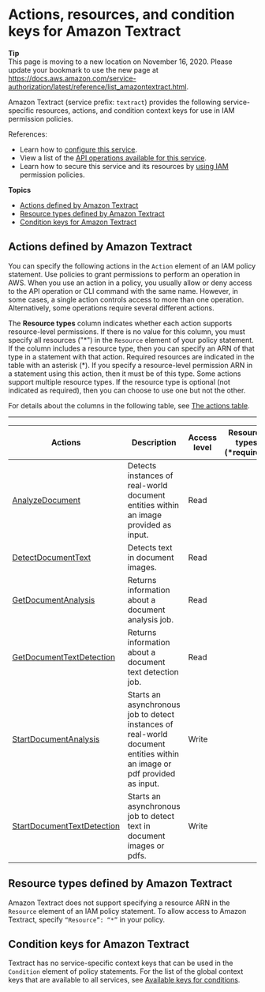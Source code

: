 # Actions, resources, and condition keys for Amazon Textract<a name="list_amazontextract"></a>

**Tip**  
This page is moving to a new location on November 16, 2020\. Please update your bookmark to use the new page at [https://docs\.aws\.amazon\.com/service\-authorization/latest/reference/list\_amazontextract\.html](https://docs.aws.amazon.com/service-authorization/latest/reference/list_amazontextract.html)\. 

Amazon Textract \(service prefix: `textract`\) provides the following service\-specific resources, actions, and condition context keys for use in IAM permission policies\.

References:
+ Learn how to [configure this service](https://docs.aws.amazon.com/textract/latest/dg/)\.
+ View a list of the [API operations available for this service](https://docs.aws.amazon.com/textract/latest/dg/)\.
+ Learn how to secure this service and its resources by [using IAM](https://docs.aws.amazon.com/textract/latest/dg/authentication-and-access-control.html) permission policies\.

**Topics**
+ [Actions defined by Amazon Textract](#amazontextract-actions-as-permissions)
+ [Resource types defined by Amazon Textract](#amazontextract-resources-for-iam-policies)
+ [Condition keys for Amazon Textract](#amazontextract-policy-keys)

## Actions defined by Amazon Textract<a name="amazontextract-actions-as-permissions"></a>

You can specify the following actions in the `Action` element of an IAM policy statement\. Use policies to grant permissions to perform an operation in AWS\. When you use an action in a policy, you usually allow or deny access to the API operation or CLI command with the same name\. However, in some cases, a single action controls access to more than one operation\. Alternatively, some operations require several different actions\.

The **Resource types** column indicates whether each action supports resource\-level permissions\. If there is no value for this column, you must specify all resources \("\*"\) in the `Resource` element of your policy statement\. If the column includes a resource type, then you can specify an ARN of that type in a statement with that action\. Required resources are indicated in the table with an asterisk \(\*\)\. If you specify a resource\-level permission ARN in a statement using this action, then it must be of this type\. Some actions support multiple resource types\. If the resource type is optional \(not indicated as required\), then you can choose to use one but not the other\.

For details about the columns in the following table, see [The actions table](reference_policies_actions-resources-contextkeys.md#actions_table)\.


****  

| Actions | Description | Access level | Resource types \(\*required\) | Condition keys | Dependent actions | 
| --- | --- | --- | --- | --- | --- | 
|   [ AnalyzeDocument ](https://docs.aws.amazon.com/textract/latest/dg/API_AnalyzeDocument.html)  | Detects instances of real\-world document entities within an image provided as input\. | Read |  |  |   s3:GetObject   | 
|   [ DetectDocumentText ](https://docs.aws.amazon.com/textract/latest/dg/API_DetectDocumentText.html)  | Detects text in document images\. | Read |  |  |   s3:GetObject   | 
|   [ GetDocumentAnalysis ](https://docs.aws.amazon.com/textract/latest/dg/API_GetDocumentAnalysis.html)  | Returns information about a document analysis job\. | Read |  |  |  | 
|   [ GetDocumentTextDetection ](https://docs.aws.amazon.com/textract/latest/dg/API_GetDocumentTextDetection.html)  | Returns information about a document text detection job\. | Read |  |  |  | 
|   [ StartDocumentAnalysis ](https://docs.aws.amazon.com/textract/latest/dg/API_StartDocumentAnalysis.html)  | Starts an asynchronous job to detect instances of real\-world document entities within an image or pdf provided as input\. | Write |  |  |   s3:GetObject   | 
|   [ StartDocumentTextDetection ](https://docs.aws.amazon.com/textract/latest/dg/API_StartDocumentTextDetection.html)  | Starts an asynchronous job to detect text in document images or pdfs\. | Write |  |  |   s3:GetObject   | 

## Resource types defined by Amazon Textract<a name="amazontextract-resources-for-iam-policies"></a>

Amazon Textract does not support specifying a resource ARN in the `Resource` element of an IAM policy statement\. To allow access to Amazon Textract, specify `“Resource”: “*”` in your policy\.

## Condition keys for Amazon Textract<a name="amazontextract-policy-keys"></a>

Textract has no service\-specific context keys that can be used in the `Condition` element of policy statements\. For the list of the global context keys that are available to all services, see [Available keys for conditions](reference_policies_condition-keys.html#AvailableKeys)\.
